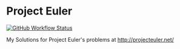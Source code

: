 # Project Euler

[![GitHub Workflow Status](https://img.shields.io/github/workflow/status/wrparra/ProjectEuler/.NET%20Core?logo=github&style=flat-square)](https://github.com/wrparra/ProjectEuler/actions)

My Solutions for Project Euler's problems at http://projecteuler.net/